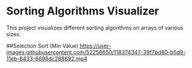 # Sorting Algorithms Visualizer

This project visualizes different sorting algorithms on arrays of various sizes.

##Selection Sort (Min Value)
https://user-images.githubusercontent.com/52258650/118374347-39f7bd80-b5d9-11eb-8433-6698dc288692.mp4
